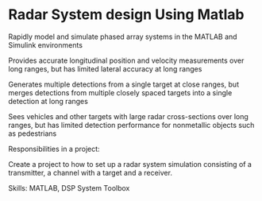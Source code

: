 # Radar System design Using Matlab
Rapidly model and simulate phased array systems in the MATLAB and Simulink environments

Provides accurate longitudinal position and velocity measurements over long ranges, but has limited lateral accuracy at long ranges

Generates multiple detections from a single target at close ranges, but merges detections from multiple closely spaced targets into a single detection at long ranges

Sees vehicles and other targets with large radar cross-sections over long ranges, but has limited detection performance for nonmetallic objects such as pedestrians

Responsibilities in a project: 

Create a project to how to set up a radar system simulation consisting of a transmitter, a channel with a target and a receiver.

Skills: MATLAB, DSP System Toolbox
